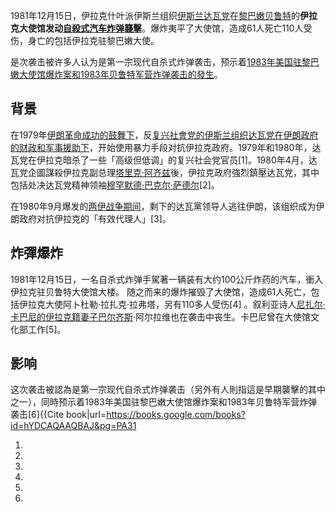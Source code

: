 1981年12月15日，伊拉克什叶派伊斯兰组织[伊斯兰达瓦党](../Page/伊斯兰达瓦党.md "wikilink")在[黎巴嫩](../Page/黎巴嫩.md "wikilink")[贝鲁特](../Page/贝鲁特.md "wikilink")的**伊拉克大使馆发动[自殺式](https://zh.wikipedia.org/wiki/自殺攻擊 "wikilink")[汽车炸弹襲擊](https://zh.wikipedia.org/wiki/汽车炸弹 "wikilink")**。爆炸夷平了大使馆，造成61人死亡110人受伤，身亡的包括伊拉克驻黎巴嫩大使。

是次袭击被许多人认为是第一宗现代自杀式炸弹袭击，预示着[1983年美国驻黎巴嫩大使馆爆炸案和](https://zh.wikipedia.org/wiki/1983年美国驻黎巴嫩大使馆爆炸案 "wikilink")[1983年贝鲁特军营炸弹袭击的發生](https://zh.wikipedia.org/wiki/1983年贝鲁特军营炸弹袭击 "wikilink")。

## 背景

在1979年[伊朗革命成功的鼓舞下](../Page/伊朗伊斯蘭革命.md "wikilink")，反[复兴社會党的伊斯兰组织](../Page/阿拉伯复兴社会党－伊拉克地区.md "wikilink")[达瓦党在](https://zh.wikipedia.org/wiki/达瓦党 "wikilink")[伊朗政府的财政和军事援助下](https://zh.wikipedia.org/wiki/伊朗 "wikilink")，开始使用暴力手段对抗伊拉克政府。1979年和1980年，达瓦党在伊拉克暗杀了一些「高级但低调」的复兴社会党官员\[1\]。1980年4月，达瓦党企圖謀殺伊拉克副总理[塔里克·阿齐兹](../Page/塔里克·阿齐兹.md "wikilink")後，伊拉克政府強烈鎮壓达瓦党，其中包括处决达瓦党精神领袖[穆罕默德‧巴克尔‧萨德尔](https://zh.wikipedia.org/wiki/穆罕默德‧巴克尔‧萨德尔 "wikilink")\[2\]。

在1980年9月爆发的[两伊战争期间](https://zh.wikipedia.org/wiki/两伊战争 "wikilink")，剩下的达瓦黨领导人逃往伊朗，该组织成为伊朗政府对抗伊拉克的「有效代理人」\[3\]。

## 炸彈爆炸

1981年12月15日，一名自杀式炸弹手駕著一辆装有大约100公斤炸药的汽车，衝入伊拉克驻贝鲁特大使馆大楼。
随之而来的爆炸摧毁了大使馆，造成61人死亡，包括伊拉克大使阿卜杜勒·拉扎克·拉弗塔，另有110多人受伤\[4\] 。叙利亚诗人[尼扎尔·卡巴尼的伊拉克籍妻子巴尔齐斯](https://zh.wikipedia.org/wiki/尼扎尔·卡巴尼 "wikilink")·阿尔拉维也在袭击中丧生。卡巴尼曾在大使馆文化部工作\[5\]。

## 影响

这次袭击被認為是第一宗现代自杀式炸弹袭击（另外有人則指這是早期襲擊的其中之一），同時预示着1983年美国驻黎巴嫩大使馆爆炸案和1983年贝鲁特军营炸弹袭击\[6\]<ref>{{Cite
book|url=<https://books.google.com/books?id=hYDCAQAAQBAJ&pg=PA31>

1.
2.
3.
4.
5.
6.